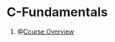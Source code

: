 # C-Fundamentals

1. @[Course Overview](https://github.com/tejaanuchuri/CSharp-Fundamentals/blob/main/Course%20Overview/Course%20Overview.txt)